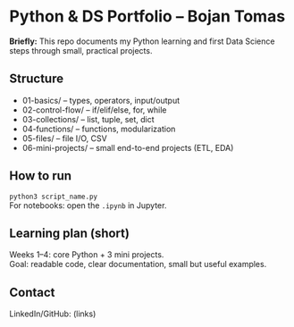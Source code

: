 # Python & DS Portfolio – Bojan Tomas

**Briefly:** This repo documents my Python learning and first Data Science steps through small, practical projects.

## Structure
- 01-basics/ – types, operators, input/output
- 02-control-flow/ – if/elif/else, for, while
- 03-collections/ – list, tuple, set, dict
- 04-functions/ – functions, modularization
- 05-files/ – file I/O, CSV
- 06-mini-projects/ – small end-to-end projects (ETL, EDA)

## How to run
`python3 script_name.py`  
For notebooks: open the `.ipynb` in Jupyter.

## Learning plan (short)
Weeks 1–4: core Python + 3 mini projects.  
Goal: readable code, clear documentation, small but useful examples.

## Contact
LinkedIn/GitHub: (links)
